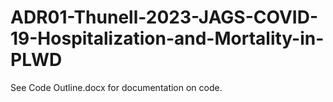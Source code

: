 # ADR01-Thunell-2023-JAGS-COVID-19-Hospitalization-and-Mortality-in-PLWD

See Code Outline.docx for documentation on code.

